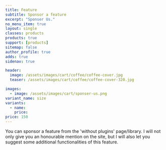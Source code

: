 ```yaml
---
title: Feature
subtitle: Sponsor a feature
excerpt: "Sponser Us."
no_menu_item: true
layout: single
classes: products
products: true
support: [products]
sitemap: false
author_profile: true
adds: true
sidenav: true

header:
  image: /assets/images/cart/coffee/coffee-cover.jpg
  teaser: /assets/images/cart/coffee/coffee-cover-320.jpg

images:
  - image: /assets/images/cart/sponser-us.png
variant_name: size
variants:
  - name:
    price: 
price: 150
---
```


You can sponsor a feature from the 'without plugins' page/library. I will not only give you an honourable mention on the site, but I will also let you suggest some additional functionalities of this feature.